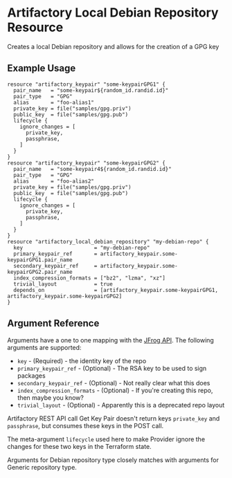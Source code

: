 # Artifactory Local Debian Repository Resource

Creates a local Debian repository and allows for the creation of a GPG key

## Example Usage

```hcl
resource "artifactory_keypair" "some-keypairGPG1" {
  pair_name   = "some-keypair${random_id.randid.id}"
  pair_type   = "GPG"
  alias       = "foo-alias1"
  private_key = file("samples/gpg.priv")
  public_key  = file("samples/gpg.pub")
  lifecycle {
    ignore_changes = [
      private_key,
      passphrase,
    ]
  }
}
resource "artifactory_keypair" "some-keypairGPG2" {
  pair_name   = "some-keypair4${random_id.randid.id}"
  pair_type   = "GPG"
  alias       = "foo-alias2"
  private_key = file("samples/gpg.priv")
  public_key  = file("samples/gpg.pub")
  lifecycle {
    ignore_changes = [
      private_key,
      passphrase,
    ]
  }
}
resource "artifactory_local_debian_repository" "my-debian-repo" {
  key                       = "my-debian-repo"
  primary_keypair_ref       = artifactory_keypair.some-keypairGPG1.pair_name
  secondary_keypair_ref     = artifactory_keypair.some-keypairGPG2.pair_name
  index_compression_formats = ["bz2", "lzma", "xz"]
  trivial_layout            = true
  depends_on                = [artifactory_keypair.some-keypairGPG1, artifactory_keypair.some-keypairGPG2]
}
```

## Argument Reference

Arguments have a one to one mapping with the [JFrog API](https://www.jfrog.com/confluence/display/RTF/Repository+Configuration+JSON). The following arguments are supported:

* `key` - (Required) - the identity key of the repo
* `primary_keypair_ref` - (Optional) - The RSA key to be used to sign packages
* `secondary_keypair_ref` - (Optional) - Not really clear what this does
* `index_compression_formats` - (Optional) - If you're creating this repo, then maybe you know?
* `trivial_layout` - (Optional) - Apparently this is a deprecated repo layout

Artifactory REST API call Get Key Pair doesn't return keys `private_key` and `passphrase`, but consumes these keys in the POST call.

The meta-argument `lifecycle` used here to make Provider ignore the changes for these two keys in the Terraform state.

Arguments for Debian repository type closely matches with arguments for Generic repository type.
